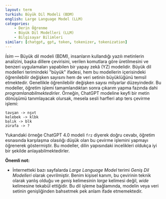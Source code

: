 ```yaml
---
layout: term
turkish: Büyük Dil Modeli (BDM)
english: Large Language Model (LLM)
categories:
    - Derin Öğrenme
    - Büyük Dil Modelleri (LLM)
    - Bilgisayar Bilimleri
similar: [chatgpt, gpt, token, tokenizer, tokenization]
---
```


_İsim_ — Büyük dil modeli (BDM), insanların kullandığı yazılı metinlerin analizini, başka dillere çevirisini, verilen komutlara göre üretilmesini ve benzeri uygulamaları yapabilen bir yapay zekâ (YZ) modelidir. Büyük dil modelleri terimindeki "büyük" ifadesi, hem bu modellerin içerisindeki öğrenilebilir değişken sayısını hem de veri setinin büyüklüğünü temsil etmektedir. Genellikle öğrenilebilir değişken sayısı milyarlar düzeyindedir. Bu modeller, öğretim işlemi tamamlandıktan sonra çıkarım yapma fazında dahi _programlanabilmektedirler_. Örneğin, ChatGPT modeline keyfi bir metin dönüşümü tanımlayacak olursak, mesela sesli harfleri atıp ters çevirme işlemi:
```
tavşan -> nşvt
kelebek -> klbk
balık -> blk
zürafa -> ?
```
Yukarıdaki örneğe ChatGPT 4.0 modeli `frz` diyerek doğru cevabı, öğretim esnasında karşılaşma olasılığı düşük olan bu çevirme işlemini yapmayı öğrenerek göstermiştir. Bu modeller, dilin yapısındaki incelikleri oldukça iyi bir şekilde anlayabilmektedirler.


**Önemli not:**
- İnternetteki bazı sayfalarda _Large Language Model_ terimi _Geniş Dil Modelleri_ olarak çevrilmiştir. Benim kişisel kanım, bu çevirinin teknik olarak yanlış olduğu ve _geniş_ kelimesinin _large_ kelimesi değil, _wide_ kelimesine tekabül ettiğidir. Bu dil işleme bağlamında, modelin veya veri setinin genişliğinden bahsetmek pek anlam ifade etmemektedir.